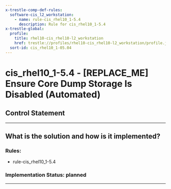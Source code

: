 ```yaml
---
x-trestle-comp-def-rules:
  software-cis_l2_workstation:
    - name: rule-cis_rhel10_1-5.4
      description: Rule for cis_rhel10_1-5.4
x-trestle-global:
  profile:
    title: rhel10-cis_rhel10-l2_workstation
    href: trestle://profiles/rhel10-cis_rhel10-l2_workstation/profile.json
  sort-id: cis_rhel10_1-05.04
---
```


# cis_rhel10_1-5.4 - \[REPLACE_ME\] Ensure Core Dump Storage Is Disabled (Automated)

## Control Statement

______________________________________________________________________

## What is the solution and how is it implemented?

<!-- For implementation status enter one of: implemented, partial, planned, alternative, not-applicable -->

<!-- Note that the list of rules under ### Rules: is read-only and changes will not be captured after assembly to JSON -->

<!-- Add control implementation description here for control: cis_rhel10_1-5.4 -->

### Rules:

  - rule-cis_rhel10_1-5.4

### Implementation Status: planned

______________________________________________________________________
